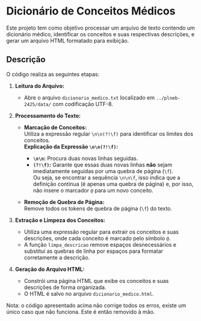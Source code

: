 # Dicionário de Conceitos Médicos

Este projeto tem como objetivo processar um arquivo de texto contendo um dicionário médico, identificar os conceitos e suas respectivas descrições, e gerar um arquivo HTML formatado para exibição.

## Descrição

O código realiza as seguintes etapas:

1. **Leitura do Arquivo:**
   - Abre o arquivo `dicionario_medico.txt` localizado em `../plneb-2425/data/` com codificação UTF-8.

2. **Processamento do Texto:**
   - **Marcação de Conceitos:**  
     Utiliza a expressão regular `\n\n(?!\f)` para identificar os limites dos conceitos.  
     **Explicação da Expressão `\n\n(?!\f)`:**  
     - **`\n\n`:** Procura duas novas linhas seguidas.  
     - **`(?!\f)`:** Garante que essas duas novas linhas **não** sejam imediatamente seguidas por uma quebra de página (`\f`).  
     Ou seja, se encontrar a sequência `\n\n\f`, isso indica que a definição continua (é apenas uma quebra de página) e, por isso, não insere o marcador `@` para um novo conceito.
     
   - **Remoção de Quebra de Página:**  
     Remove todos os tokens de quebra de página (`\f`) do texto.

3. **Extração e Limpeza dos Conceitos:**
   - Utiliza uma expressão regular para extrair os conceitos e suas descrições, onde cada conceito é marcado pelo símbolo `@`.
   - A função `limpa_descricao` remove espaços desnecessários e substitui as quebras de linha por espaços para formatar corretamente a descrição.

4. **Geração do Arquivo HTML:**
   - Constrói uma página HTML que exibe os conceitos e suas descrições de forma organizada.
   - O HTML é salvo no arquivo `dicionario_medico.html`.

Nota: o código apresentado acima não corrige todos os erros, existe um único caso que não funciona. Este é então removido à mão.
